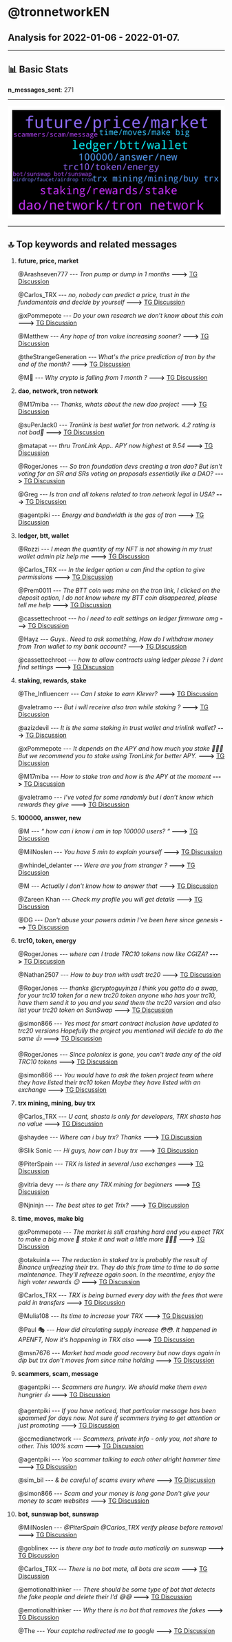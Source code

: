# **@tronnetworkEN**
 ## Analysis for **2022-01-06** - **2022-01-07**.

---

## 📊 **Basic Stats**

**n_messages_sent**: 271

---
![wordcloud](tronnetworkEN_1Days_wordcloud.png)

---


## 🔝 **Top keywords and related messages**

1. **future, price, market**

    @Arashseven777 --- *Tron pump or dump in 1 months* **--->** [TG Discussion](https://t.me/tronnetworkEN/3813559)

    @Carlos_TRX --- *no, nobody can predict a price, trust in the fundamentals and decide by yourself* **--->** [TG Discussion](https://t.me/tronnetworkEN/3814911)

    @xPommepote --- *Do your own research we don’t know about this coin* **--->** [TG Discussion](https://t.me/tronnetworkEN/3812655)

    @Matthew --- *Any hope of tron value increasing sooner?* **--->** [TG Discussion](https://t.me/tronnetworkEN/3815324)

    @theStrangeGeneration --- *What's the price prediction of tron by the end of the month?* **--->** [TG Discussion](https://t.me/tronnetworkEN/3813372)

    @M💫 --- *Why  crypto is falling from 1 month ?* **--->** [TG Discussion](https://t.me/tronnetworkEN/3815195)

2. **dao, network, tron network**

    @M17miba --- *Thanks, whats about the new dao project* **--->** [TG Discussion](https://t.me/tronnetworkEN/3812468)

    @suPerJack0 --- *Tronlink is best wallet for tron network. 4.2 rating is not bad👀* **--->** [TG Discussion](https://t.me/tronnetworkEN/3811975)

    @matapat --- *thru TronLink App.. APY now highest at 9.54* **--->** [TG Discussion](https://t.me/tronnetworkEN/3812467)

    @RogerJones --- *So tron foundation devs creating a tron dao?  But isn't voting for an SR and SRs voting on proposals essentially like a DAO?* **--->** [TG Discussion](https://t.me/tronnetworkEN/3811487)

    @Greg --- *Is tron and all tokens related to tron network legal in USA?* **--->** [TG Discussion](https://t.me/tronnetworkEN/3814896)

    @agentpiki --- *Energy and bandwidth is the gas of tron* **--->** [TG Discussion](https://t.me/tronnetworkEN/3812414)

3. **ledger, btt, wallet**

    @Rozzi --- *I mean the quantity  of my NFT is not showing  in my trust wallet admin plz help me* **--->** [TG Discussion](https://t.me/tronnetworkEN/3813926)

    @Carlos_TRX --- *In the ledger option u can find the option to give permissions* **--->** [TG Discussion](https://t.me/tronnetworkEN/3812541)

    @Prem0011 --- *The BTT coin was mine on the tron ​​link, I clicked on the deposit option, I do not know where my BTT coin disappeared, please tell me help* **--->** [TG Discussion](https://t.me/tronnetworkEN/3812024)

    @cassettechroot --- *ho i need to edit settings on ledger firmware omg* **--->** [TG Discussion](https://t.me/tronnetworkEN/3812596)

    @Hayz --- *Guys.. Need to ask something, How do I withdraw money from Tron wallet to my bank account?* **--->** [TG Discussion](https://t.me/tronnetworkEN/3814096)

    @cassettechroot --- *how to allow contracts using ledger please ? i dont find settings* **--->** [TG Discussion](https://t.me/tronnetworkEN/3812527)

4. **staking, rewards, stake**

    @The_Influencerr --- *Can I stake to earn Klever?* **--->** [TG Discussion](https://t.me/tronnetworkEN/3814810)

    @valetramo --- *But i will receive also tron while staking ?* **--->** [TG Discussion](https://t.me/tronnetworkEN/3812417)

    @azizdevil --- *It is the same staking in trust wallet and trinlink wallet?* **--->** [TG Discussion](https://t.me/tronnetworkEN/3813513)

    @xPommepote --- *It depends on the APY and how much you stake 🤷🏼‍♂️ But we recommend you to stake using TronLink for better APY.* **--->** [TG Discussion](https://t.me/tronnetworkEN/3813499)

    @M17miba --- *How to stake tron and how is the APY at the moment* **--->** [TG Discussion](https://t.me/tronnetworkEN/3812463)

    @valetramo --- *I’ve voted for some randomly but i don’t know which rewards they give* **--->** [TG Discussion](https://t.me/tronnetworkEN/3812425)

5. **100000, answer, new**

    @M --- *“ how can i know i am in top 100000 users? “* **--->** [TG Discussion](https://t.me/tronnetworkEN/3815334)

    @MilNoslen --- *You have 5 min to explain yourself* **--->** [TG Discussion](https://t.me/tronnetworkEN/3811993)

    @whindel_delanter --- *Were are you from stranger ?* **--->** [TG Discussion](https://t.me/tronnetworkEN/3814958)

    @M --- *Actually I don’t know how to answer that* **--->** [TG Discussion](https://t.me/tronnetworkEN/3815335)

    @Zareen Khan --- *Check my profile you will get details* **--->** [TG Discussion](https://t.me/tronnetworkEN/3812004)

    @DG --- *Don't abuse your powers admin I've been here since genesis* **--->** [TG Discussion](https://t.me/tronnetworkEN/3811876)

6. **trc10, token, energy**

    @RogerJones --- *where can I trade TRC10 tokens now like CGIZA?* **--->** [TG Discussion](https://t.me/tronnetworkEN/3811452)

    @Nathan2507 --- *How to buy tron with usdt trc20* **--->** [TG Discussion](https://t.me/tronnetworkEN/3813524)

    @RogerJones --- *thanks  @cryptoguyinza I think you gotta do a swap, for your trc10 token for a new trc20 token  anyone who has your trc10, have them send it to you and you send them the trc20 version  and also  list your trc20 token on SunSwap* **--->** [TG Discussion](https://t.me/tronnetworkEN/3811978)

    @simon866 --- *Yes most for smart contract inclusion have updated to trc20 versions   Hopefully the project you mentioned will decide to do the same 👍* **--->** [TG Discussion](https://t.me/tronnetworkEN/3811475)

    @RogerJones --- *Since poloniex is gone, you can't trade any of the old TRC10 tokens* **--->** [TG Discussion](https://t.me/tronnetworkEN/3811470)

    @simon866 --- *You would have to ask the token project team where they have listed their trc10 token  Maybe they have listed with an exchange* **--->** [TG Discussion](https://t.me/tronnetworkEN/3811474)

7. **trx mining, mining, buy trx**

    @Carlos_TRX --- *U cant, shasta is only for developers, TRX shasta has no value* **--->** [TG Discussion](https://t.me/tronnetworkEN/3814619)

    @shaydee --- *Where can i buy trx? Thanks* **--->** [TG Discussion](https://t.me/tronnetworkEN/3812138)

    @Slik Sonic --- *Hi guys, how can I buy trx* **--->** [TG Discussion](https://t.me/tronnetworkEN/3811247)

    @PiterSpain --- *TRX is listed in several /usa exchanges* **--->** [TG Discussion](https://t.me/tronnetworkEN/3815073)

    @vitria devy --- *is there any TRX mining for beginners* **--->** [TG Discussion](https://t.me/tronnetworkEN/3813126)

    @Njninjn --- *The best sites to get Trix?* **--->** [TG Discussion](https://t.me/tronnetworkEN/3813919)

8. **time, moves, make big**

    @xPommepote --- *The market is still crashing hard and you expect TRX to make a big move 🧐 stake it and wait a little more 🤷🏼‍♂️* **--->** [TG Discussion](https://t.me/tronnetworkEN/3811555)

    @otakuinla --- *The reduction in staked trx is probably the result of Binance unfreezing their trx. They do this from time to time to do some maintenance. They'll refreeze again soon. In the meantime, enjoy the high voter rewards 😊* **--->** [TG Discussion](https://t.me/tronnetworkEN/3811901)

    @Carlos_TRX --- *TRX is being burned every day with the fees that were paid in transfers* **--->** [TG Discussion](https://t.me/tronnetworkEN/3813514)

    @Mulia108 --- *Its time to increase your TRX* **--->** [TG Discussion](https://t.me/tronnetworkEN/3811888)

    @Paul 🎭 --- *How did circulating supply increase 😳😳. It happened in APENFT, Now it's happening in TRX also* **--->** [TG Discussion](https://t.me/tronnetworkEN/3811869)

    @msn7676 --- *Market had made good recovery but now days again in dip but trx don't moves from since mine holding* **--->** [TG Discussion](https://t.me/tronnetworkEN/3811558)

9. **scammers, scam, message**

    @agentpiki --- *Scammers are hungry. We should make them even hungrier 👍* **--->** [TG Discussion](https://t.me/tronnetworkEN/3813053)

    @agentpiki --- *If you have noticed, that particular message has been spammed for days now. Not sure if scammers trying to get attention or just promoting* **--->** [TG Discussion](https://t.me/tronnetworkEN/3812033)

    @ccmedianetwork --- *Scammers, private info - only you, not share to other. This 100% scam* **--->** [TG Discussion](https://t.me/tronnetworkEN/3814617)

    @agentpiki --- *Yoo scammer talking to each other alright hammer time* **--->** [TG Discussion](https://t.me/tronnetworkEN/3813027)

    @sim_bil --- *& be careful of scams every where* **--->** [TG Discussion](https://t.me/tronnetworkEN/3812224)

    @simon866 --- *Scam and your money is long gone   Don't give your money to scam websites* **--->** [TG Discussion](https://t.me/tronnetworkEN/3811308)

10. **bot, sunswap bot, sunswap**

    @MilNoslen --- *@PiterSpain @Carlos_TRX verify please before removal* **--->** [TG Discussion](https://t.me/tronnetworkEN/3812005)

    @goblinex --- *is there any bot to trade auto matically on sunswap* **--->** [TG Discussion](https://t.me/tronnetworkEN/3814358)

    @Carlos_TRX --- *There is no bot mate, all bots are scam* **--->** [TG Discussion](https://t.me/tronnetworkEN/3813652)

    @emotionalthinker --- *There should be some type of bot that detects the fake people and delete their I'd 😅😅* **--->** [TG Discussion](https://t.me/tronnetworkEN/3813388)

    @emotionalthinker --- *Why there is no bot that removes the fakes* **--->** [TG Discussion](https://t.me/tronnetworkEN/3813387)

    @The --- *Your captcha redirected me to google* **--->** [TG Discussion](https://t.me/tronnetworkEN/3815021)

